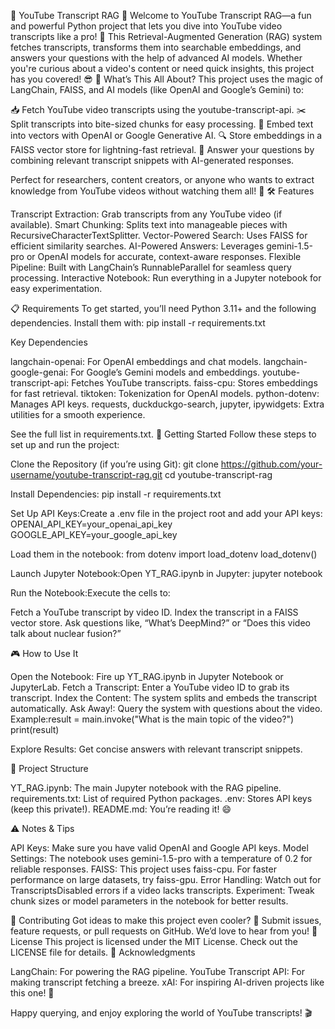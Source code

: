 🎥 YouTube Transcript RAG 🚀
Welcome to YouTube Transcript RAG—a fun and powerful Python project that lets you dive into YouTube video transcripts like a pro! 📜 This Retrieval-Augmented Generation (RAG) system fetches transcripts, transforms them into searchable embeddings, and answers your questions with the help of advanced AI models. Whether you're curious about a video's content or need quick insights, this project has you covered! 😎
🌟 What’s This All About?
This project uses the magic of LangChain, FAISS, and AI models (like OpenAI and Google’s Gemini) to:

📥 Fetch YouTube video transcripts using the youtube-transcript-api.
✂️ Split transcripts into bite-sized chunks for easy processing.
🧠 Embed text into vectors with OpenAI or Google Generative AI.
🔍 Store embeddings in a FAISS vector store for lightning-fast retrieval.
💬 Answer your questions by combining relevant transcript snippets with AI-generated responses.

Perfect for researchers, content creators, or anyone who wants to extract knowledge from YouTube videos without watching them all! 🎉
🛠️ Features

Transcript Extraction: Grab transcripts from any YouTube video (if available).
Smart Chunking: Splits text into manageable pieces with RecursiveCharacterTextSplitter.
Vector-Powered Search: Uses FAISS for efficient similarity searches.
AI-Powered Answers: Leverages gemini-1.5-pro or OpenAI models for accurate, context-aware responses.
Flexible Pipeline: Built with LangChain’s RunnableParallel for seamless query processing.
Interactive Notebook: Run everything in a Jupyter notebook for easy experimentation.

📋 Requirements
To get started, you’ll need Python 3.11+ and the following dependencies. Install them with:
pip install -r requirements.txt

Key Dependencies

langchain-openai: For OpenAI embeddings and chat models.
langchain-google-genai: For Google’s Gemini models and embeddings.
youtube-transcript-api: Fetches YouTube transcripts.
faiss-cpu: Stores embeddings for fast retrieval.
tiktoken: Tokenization for OpenAI models.
python-dotenv: Manages API keys.
requests, duckduckgo-search, jupyter, ipywidgets: Extra utilities for a smooth experience.

See the full list in requirements.txt.
🚀 Getting Started
Follow these steps to set up and run the project:

Clone the Repository (if you’re using Git):
git clone https://github.com/your-username/youtube-transcript-rag.git
cd youtube-transcript-rag


Install Dependencies:
pip install -r requirements.txt


Set Up API Keys:Create a .env file in the project root and add your API keys:
OPENAI_API_KEY=your_openai_api_key
GOOGLE_API_KEY=your_google_api_key

Load them in the notebook:
from dotenv import load_dotenv
load_dotenv()


Launch Jupyter Notebook:Open YT_RAG.ipynb in Jupyter:
jupyter notebook


Run the Notebook:Execute the cells to:

Fetch a YouTube transcript by video ID.
Index the transcript in a FAISS vector store.
Ask questions like, “What’s DeepMind?” or “Does this video talk about nuclear fusion?”



🎮 How to Use It

Open the Notebook: Fire up YT_RAG.ipynb in Jupyter Notebook or JupyterLab.
Fetch a Transcript: Enter a YouTube video ID to grab its transcript.
Index the Content: The system splits and embeds the transcript automatically.
Ask Away!: Query the system with questions about the video. Example:result = main.invoke("What is the main topic of the video?")
print(result)


Explore Results: Get concise answers with relevant transcript snippets.

📂 Project Structure

YT_RAG.ipynb: The main Jupyter notebook with the RAG pipeline.
requirements.txt: List of required Python packages.
.env: Stores API keys (keep this private!).
README.md: You’re reading it! 😄

⚠️ Notes & Tips

API Keys: Make sure you have valid OpenAI and Google API keys.
Model Settings: The notebook uses gemini-1.5-pro with a temperature of 0.2 for reliable responses.
FAISS: This project uses faiss-cpu. For faster performance on large datasets, try faiss-gpu.
Error Handling: Watch out for TranscriptsDisabled errors if a video lacks transcripts.
Experiment: Tweak chunk sizes or model parameters in the notebook for better results.

🤝 Contributing
Got ideas to make this project even cooler? 🌈 Submit issues, feature requests, or pull requests on GitHub. We’d love to hear from you!
📜 License
This project is licensed under the MIT License. Check out the LICENSE file for details.
🙌 Acknowledgments

LangChain: For powering the RAG pipeline.
YouTube Transcript API: For making transcript fetching a breeze.
xAI: For inspiring AI-driven projects like this one! 🚀

Happy querying, and enjoy exploring the world of YouTube transcripts! 🎬
